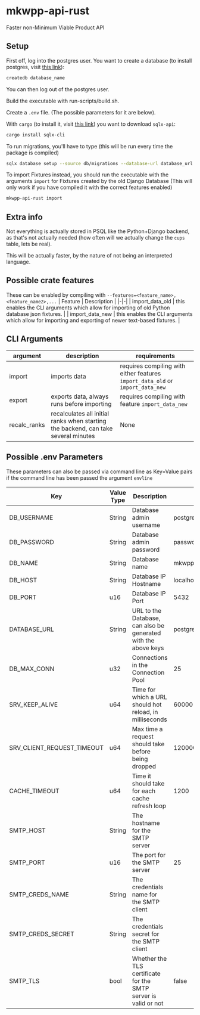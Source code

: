 # mkwpp-api-rust
Faster non-Minimum Viable Product API

## Setup
First off, log into the postgres user. You want to create a database (to install postgres, visit [this link](https://www.postgresql.org/download/)):
```bash
createdb database_name
```
You can then log out of the postgres user.

Build the executable with run-scripts/build.sh.

Create a `.env` file. (The possible parameters for it are below).

With `cargo` (to install it, visit [this link](https://rustup.rs/)) you want to download `sqlx-api`:
```bash
cargo install sqlx-cli
```

To run migrations, you'll have to type (this will be run every time the package is compiled)
```bash
sqlx database setup --source db/migrations --database-url database_url
```

To import Fixtures instead, you should run the executable with the arguments `import` for Fixtures created by the old Django Database (This will only work if you have compiled it with the correct features enabled)

```bash
mkwpp-api-rust import
```

## Extra info
Not everything is actually stored in PSQL like the Python+Django backend, as that's not actually needed (how often will we actually change the `cups` table, lets be real).

This will be actually faster, by the nature of not being an interpreted language.

## Possible crate features
These can be enabled by compiling with `--features=<feature_name>,<feature_name2>,...`
| Feature | Description |
|-|-|
| import_data_old | this enables the CLI arguments which allow for importing of old Python database json fixtures. |
| import_data_new | this enables the CLI arguments which allow for importing and exporting of newer text-based fixtures. |

## CLI Arguments
| argument | description | requirements |
|-|-|-|
| import | imports data | requires compiling with either features `import_data_old` or `import_data_new` |
| export | exports data, always runs before importing | requires compiling with feature `import_data_new` |
| recalc_ranks | recalculates all initial ranks when starting the backend, can take several minutes | None |

## Possible .env Parameters
These parameters can also be passed via command line as Key=Value pairs if the command line has been passed the argument `envline`

| Key | Value Type | Description | Default |
|-|-|-|-|
| DB_USERNAME | String | Database admin username | postgres |
| DB_PASSWORD | String | Database admin password | password |
| DB_NAME | String | Database name | mkwppdb |
| DB_HOST | String | Database IP Hostname | localhost |
| DB_PORT | u16 | Database IP Port | 5432 |
| DATABASE_URL | String | URL to the Database, can also be generated with the above keys | postgres://postgres:password@localhost:5432/mkwppdb |
| DB_MAX_CONN | u32 | Connections in the Connection Pool | 25 |
| SRV_KEEP_ALIVE | u64 | Time for which a URL should hot reload, in milliseconds | 60000 |
| SRV_CLIENT_REQUEST_TIMEOUT | u64 | Max time a request should take before being dropped | 120000 |
| CACHE_TIMEOUT | u64 | Time it should take for each cache refresh loop | 1200 |
| SMTP_HOST | String | The hostname for the SMTP server |  |
| SMTP_PORT | u16 | The port for the SMTP server | 25 |
| SMTP_CREDS_NAME | String | The credentials name for the SMTP client |  |
| SMTP_CREDS_SECRET | String | The credentials secret for the SMTP client |  |
| SMTP_TLS | bool | Whether the TLS certificate for the SMTP server is valid or not | false |
